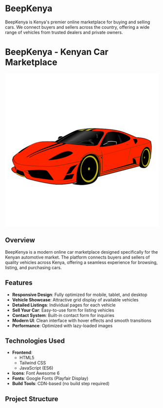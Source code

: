 # BeepKenya
BeepKenya is Kenya's premier online marketplace for buying and selling cars. We connect buyers and sellers across the country, offering a wide range of vehicles from trusted dealers and private owners.
# BeepKenya - Kenyan Car Marketplace

![BeepKenya Logo](img/exotic%20cars.png)

## Overview
BeepKenya is a modern online car marketplace designed specifically for the Kenyan automotive market. The platform connects buyers and sellers of quality vehicles across Kenya, offering a seamless experience for browsing, listing, and purchasing cars.

## Features
- **Responsive Design**: Fully optimized for mobile, tablet, and desktop
- **Vehicle Showcase**: Attractive grid display of available vehicles
- **Detailed Listings**: Individual pages for each vehicle
- **Sell Your Car**: Easy-to-use form for listing vehicles
- **Contact System**: Built-in contact form for inquiries
- **Modern UI**: Clean interface with hover effects and smooth transitions
- **Performance**: Optimized with lazy-loaded images

## Technologies Used
- **Frontend**: 
  - HTML5
  - Tailwind CSS
  - JavaScript (ES6)
- **Icons**: Font Awesome 6
- **Fonts**: Google Fonts (Playfair Display)
- **Build Tools**: CDN-based (no build step required)

## Project Structure
